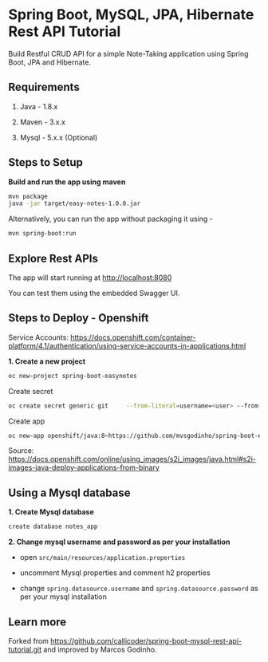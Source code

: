 # Spring Boot, MySQL, JPA, Hibernate Rest API Tutorial

Build Restful CRUD API for a simple Note-Taking application using Spring Boot, JPA and Hibernate.

## Requirements

1. Java - 1.8.x

2. Maven - 3.x.x

3. Mysql - 5.x.x (Optional)

## Steps to Setup

**Build and run the app using maven**

```bash
mvn package
java -jar target/easy-notes-1.0.0.jar
```

Alternatively, you can run the app without packaging it using -

```bash
mvn spring-boot:run
```

## Explore Rest APIs

The app will start running at <http://localhost:8080>

You can test them using the embedded Swagger UI.

## Steps to Deploy - Openshift

Service Accounts: https://docs.openshift.com/container-platform/4.1/authentication/using-service-accounts-in-applications.html

**1. Create a new project**

```bash
oc new-project spring-boot-easynotes
```

Create secret
```bash
oc create secret generic git     --from-literal=username=<user> --from-literal=password=<pass> --type=kubernetes.io/basic-auth
```

Create app
```bash
oc new-app openshift/java:8~https://github.com/mvsgodinho/spring-boot-easynotes.git --source-secret='git' -o yaml
```

Source: https://docs.openshift.com/online/using_images/s2i_images/java.html#s2i-images-java-deploy-applications-from-binary

## Using a Mysql database

**1. Create Mysql database**
```bash
create database notes_app
```

**2. Change mysql username and password as per your installation**

+ open `src/main/resources/application.properties`

+ uncomment Mysql properties and comment h2 properties

+ change `spring.datasource.username` and `spring.datasource.password` as per your mysql installation

## Learn more

Forked from https://github.com/callicoder/spring-boot-mysql-rest-api-tutorial.git and improved by Marcos Godinho.


